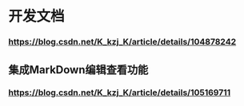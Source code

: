 # 开发文档
### https://blog.csdn.net/K_kzj_K/article/details/104878242
## 集成MarkDown编辑查看功能
### https://blog.csdn.net/K_kzj_K/article/details/105169711